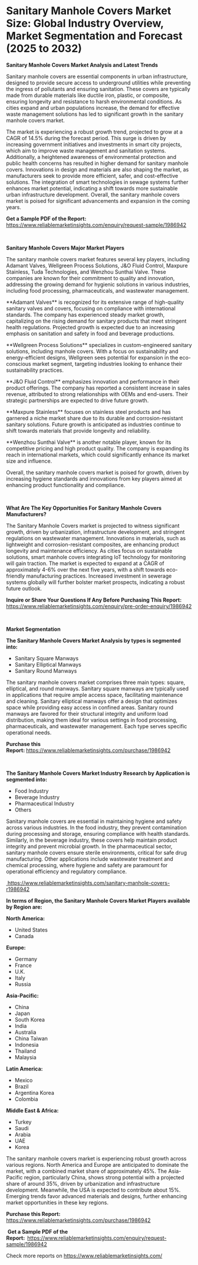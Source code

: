 <p><h1>Sanitary Manhole Covers Market Size: Global Industry Overview, Market Segmentation and Forecast (2025 to 2032)</h1></p><p><strong>Sanitary Manhole Covers Market Analysis and Latest Trends</strong></p>
<p><p>Sanitary manhole covers are essential components in urban infrastructure, designed to provide secure access to underground utilities while preventing the ingress of pollutants and ensuring sanitation. These covers are typically made from durable materials like ductile iron, plastic, or composite, ensuring longevity and resistance to harsh environmental conditions. As cities expand and urban populations increase, the demand for effective waste management solutions has led to significant growth in the sanitary manhole covers market.</p><p>The market is experiencing a robust growth trend, projected to grow at a CAGR of 14.5% during the forecast period. This surge is driven by increasing government initiatives and investments in smart city projects, which aim to improve waste management and sanitation systems. Additionally, a heightened awareness of environmental protection and public health concerns has resulted in higher demand for sanitary manhole covers. Innovations in design and materials are also shaping the market, as manufacturers seek to provide more efficient, safer, and cost-effective solutions. The integration of smart technologies in sewage systems further enhances market potential, indicating a shift towards more sustainable urban infrastructure development. Overall, the sanitary manhole covers market is poised for significant advancements and expansion in the coming years.</p></p>
<p><strong>Get a Sample PDF of the Report:&nbsp;</strong> <a href="https://www.reliablemarketinsights.com/enquiry/request-sample/1986942?utm_campaign=2195&utm_medium=2&utm_source=Github&utm_content=ia&utm_term=02032025&utm_id=sanitary-manhole-covers">https://www.reliablemarketinsights.com/enquiry/request-sample/1986942</a></p>
<p>&nbsp;</p>
<p><strong>Sanitary Manhole Covers Major Market Players</strong></p>
<p><p>The sanitary manhole covers market features several key players, including Adamant Valves, Wellgreen Process Solutions, J&O Fluid Control, Maxpure Stainless, Tuda Technologies, and Wenzhou Sunthai Valve. These companies are known for their commitment to quality and innovation, addressing the growing demand for hygienic solutions in various industries, including food processing, pharmaceuticals, and wastewater management.</p><p>**Adamant Valves** is recognized for its extensive range of high-quality sanitary valves and covers, focusing on compliance with international standards. The company has experienced steady market growth, capitalizing on the rising demand for sanitary products that meet stringent health regulations. Projected growth is expected due to an increasing emphasis on sanitation and safety in food and beverage productions.</p><p>**Wellgreen Process Solutions** specializes in custom-engineered sanitary solutions, including manhole covers. With a focus on sustainability and energy-efficient designs, Wellgreen sees potential for expansion in the eco-conscious market segment, targeting industries looking to enhance their sustainability practices.</p><p>**J&O Fluid Control** emphasizes innovation and performance in their product offerings. The company has reported a consistent increase in sales revenue, attributed to strong relationships with OEMs and end-users. Their strategic partnerships are expected to drive future growth.</p><p>**Maxpure Stainless** focuses on stainless steel products and has garnered a niche market share due to its durable and corrosion-resistant sanitary solutions. Future growth is anticipated as industries continue to shift towards materials that provide longevity and reliability.</p><p>**Wenzhou Sunthai Valve** is another notable player, known for its competitive pricing and high product quality. The company is expanding its reach in international markets, which could significantly enhance its market size and influence.</p><p>Overall, the sanitary manhole covers market is poised for growth, driven by increasing hygiene standards and innovations from key players aimed at enhancing product functionality and compliance.</p></p>
<p>&nbsp;</p>
<p><strong>What Are The Key Opportunities For Sanitary Manhole Covers Manufacturers?</strong></p>
<p><p>The Sanitary Manhole Covers market is projected to witness significant growth, driven by urbanization, infrastructure development, and stringent regulations on wastewater management. Innovations in materials, such as lightweight and corrosion-resistant composites, are enhancing product longevity and maintenance efficiency. As cities focus on sustainable solutions, smart manhole covers integrating IoT technology for monitoring will gain traction. The market is expected to expand at a CAGR of approximately 4-6% over the next five years, with a shift towards eco-friendly manufacturing practices. Increased investment in sewerage systems globally will further bolster market prospects, indicating a robust future outlook.</p></p>
<p><strong>Inquire or Share Your Questions If Any Before Purchasing This Report:</strong> <a href="https://www.reliablemarketinsights.com/enquiry/pre-order-enquiry/1986942?utm_campaign=2195&utm_medium=2&utm_source=Github&utm_content=ia&utm_term=02032025&utm_id=sanitary-manhole-covers">https://www.reliablemarketinsights.com/enquiry/pre-order-enquiry/1986942</a></p>
<p>&nbsp;</p>
<p><strong>Market Segmentation</strong></p>
<p><strong>The Sanitary Manhole Covers Market Analysis by types is segmented into:</strong></p>
<p><ul><li>Sanitary Square Manways</li><li>Sanitary Elliptical Manways</li><li>Sanitary Round Manways</li></ul></p>
<p><p>The sanitary manhole covers market comprises three main types: square, elliptical, and round manways. Sanitary square manways are typically used in applications that require ample access space, facilitating maintenance and cleaning. Sanitary elliptical manways offer a design that optimizes space while providing easy access in confined areas. Sanitary round manways are favored for their structural integrity and uniform load distribution, making them ideal for various settings in food processing, pharmaceuticals, and wastewater management. Each type serves specific operational needs.</p></p>
<p><strong>Purchase this Report:&nbsp;</strong><a href="https://www.reliablemarketinsights.com/purchase/1986942?utm_campaign=2195&utm_medium=2&utm_source=Github&utm_content=ia&utm_term=02032025&utm_id=sanitary-manhole-covers">https://www.reliablemarketinsights.com/purchase/1986942</a></p>
<p>&nbsp;</p>
<p><strong>The Sanitary Manhole Covers Market Industry Research by Application is segmented into:</strong></p>
<p><ul><li>Food Industry</li><li>Beverage Industry</li><li>Pharmaceutical Industry</li><li>Others</li></ul></p>
<p><p>Sanitary manhole covers are essential in maintaining hygiene and safety across various industries. In the food industry, they prevent contamination during processing and storage, ensuring compliance with health standards. Similarly, in the beverage industry, these covers help maintain product integrity and prevent microbial growth. In the pharmaceutical sector, sanitary manhole covers ensure sterile environments, critical for safe drug manufacturing. Other applications include wastewater treatment and chemical processing, where hygiene and safety are paramount for operational efficiency and regulatory compliance.</p></p>
<p><a href="https://www.reliablemarketinsights.com/sanitary-manhole-covers-r1986942?utm_campaign=2195&utm_medium=2&utm_source=Github&utm_content=ia&utm_term=02032025&utm_id=sanitary-manhole-covers">&nbsp;https://www.reliablemarketinsights.com/sanitary-manhole-covers-r1986942</a></p>
<p><strong>In terms of Region, the Sanitary Manhole Covers Market Players available by Region are:</strong></p>
<p>
    <p> <strong> North America: </strong>
        <ul>
            <li>United States</li>
            <li>Canada</li>
        </ul>
        </p> 
    <p> <strong> Europe: </strong>
        <ul>
            <li>Germany</li>
            <li>France</li>
            <li>U.K.</li>
            <li>Italy</li>
            <li>Russia</li>
        </ul>
        </p> 
    <p> <strong> Asia-Pacific: </strong>
        <ul>
            <li>China</li>
            <li>Japan</li>
            <li>South Korea</li>
            <li>India</li>
            <li>Australia</li>
            <li>China Taiwan</li>
            <li>Indonesia</li>
            <li>Thailand</li>
            <li>Malaysia</li>
        </ul>
        </p> 
    <p> <strong> Latin America: </strong>
        <ul>
            <li>Mexico</li>
            <li>Brazil</li>
            <li>Argentina Korea</li>
            <li>Colombia</li>
        </ul>
        </p> 
    <p> <strong> Middle East & Africa: </strong>
        <ul>
            <li>Turkey</li>
            <li>Saudi</li>
            <li>Arabia</li>
            <li>UAE</li>
            <li>Korea</li>
        </ul>
    </p>
    </p>
<p><p>The sanitary manhole covers market is experiencing robust growth across various regions. North America and Europe are anticipated to dominate the market, with a combined market share of approximately 45%. The Asia-Pacific region, particularly China, shows strong potential with a projected share of around 35%, driven by urbanization and infrastructure development. Meanwhile, the USA is expected to contribute about 15%. Emerging trends favor advanced materials and designs, further enhancing market opportunities in these key regions.</p></p>
<p><strong>Purchase this Report: </strong><a href="https://www.reliablemarketinsights.com/purchase/1986942?utm_campaign=2195&utm_medium=2&utm_source=Github&utm_content=ia&utm_term=02032025&utm_id=sanitary-manhole-covers">https://www.reliablemarketinsights.com/purchase/1986942</a></p>
<p>&nbsp;<strong>Get a Sample PDF of the Report:&nbsp;&nbsp;</strong><a href="https://www.reliablemarketinsights.com/enquiry/request-sample/1986942?utm_campaign=2195&utm_medium=2&utm_source=Github&utm_content=ia&utm_term=02032025&utm_id=sanitary-manhole-covers">https://www.reliablemarketinsights.com/enquiry/request-sample/1986942</a></p>
<p><strong></strong></p>
<p>Check more reports on <a href="https://www.reliablemarketinsights.com/?utm_campaign=2195&utm_medium=2&utm_source=Github&utm_content=ia&utm_term=02032025&utm_id=sanitary-manhole-covers">https://www.reliablemarketinsights.com/</a></p>